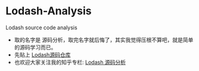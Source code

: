 # Lodash-Analysis
Lodash source code analysis

* 取的名字是 源码分析，取完名字就后悔了，其实我觉得压根不算吧，就是简单的源码学习而已。
* 先贴上 [Lodash源码仓库](https://github.com/lodash/lodash)
* 也欢迎大家关注我的知乎专栏: [Lodash 源码分析](https://zhuanlan.zhihu.com/c_199997993)
